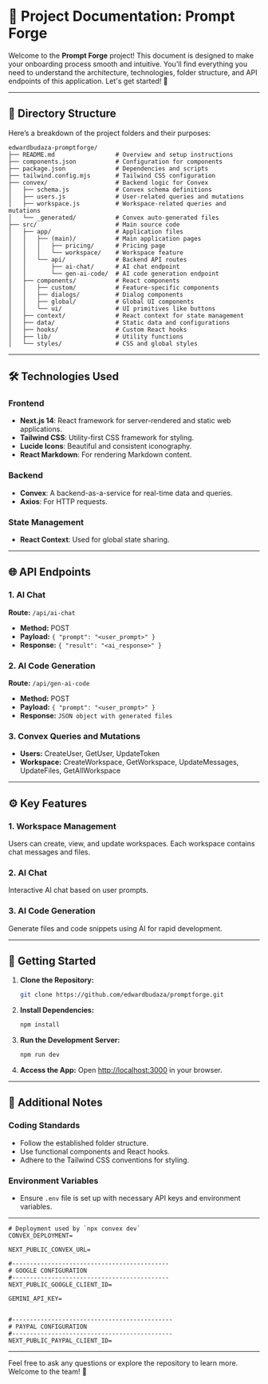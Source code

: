 # 📘 Project Documentation: Prompt Forge

Welcome to the **Prompt Forge** project! This document is designed to make your onboarding process smooth and intuitive. You'll find everything you need to understand the architecture, technologies, folder structure, and API endpoints of this application. Let's get started! 🚀

---

## 📂 Directory Structure

Here’s a breakdown of the project folders and their purposes:

```
edwardbudaza-promptforge/
├── README.md                 # Overview and setup instructions
├── components.json           # Configuration for components
├── package.json              # Dependencies and scripts
├── tailwind.config.mjs       # Tailwind CSS configuration
├── convex/                   # Backend logic for Convex
│   ├── schema.js             # Convex schema definitions
│   ├── users.js              # User-related queries and mutations
│   ├── workspace.js          # Workspace-related queries and mutations
│   └── _generated/           # Convex auto-generated files
├── src/                      # Main source code
│   ├── app/                  # Application files
│   │   ├── (main)/           # Main application pages
│   │   │   ├── pricing/      # Pricing page
│   │   │   └── workspace/    # Workspace feature
│   │   └── api/              # Backend API routes
│   │       ├── ai-chat/      # AI chat endpoint
│   │       └── gen-ai-code/  # AI code generation endpoint
│   ├── components/           # React components
│   │   ├── custom/           # Feature-specific components
│   │   ├── dialogs/          # Dialog components
│   │   ├── global/           # Global UI components
│   │   └── ui/               # UI primitives like buttons
│   ├── context/              # React context for state management
│   ├── data/                 # Static data and configurations
│   ├── hooks/                # Custom React hooks
│   ├── lib/                  # Utility functions
│   └── styles/               # CSS and global styles
```

---

## 🛠️ Technologies Used

### **Frontend**

- **Next.js 14**: React framework for server-rendered and static web applications.
- **Tailwind CSS**: Utility-first CSS framework for styling.
- **Lucide Icons**: Beautiful and consistent iconography.
- **React Markdown**: For rendering Markdown content.

### **Backend**

- **Convex**: A backend-as-a-service for real-time data and queries.
- **Axios**: For HTTP requests.

### **State Management**

- **React Context**: Used for global state sharing.

---

## 🌐 API Endpoints

### **1. AI Chat**

**Route:** `/api/ai-chat`

- **Method:** POST
- **Payload:** `{ "prompt": "<user_prompt>" }`
- **Response:** `{ "result": "<ai_response>" }`

### **2. AI Code Generation**

**Route:** `/api/gen-ai-code`

- **Method:** POST
- **Payload:** `{ "prompt": "<user_prompt>" }`
- **Response:** `JSON object with generated files`

### **3. Convex Queries and Mutations**

- **Users:** CreateUser, GetUser, UpdateToken
- **Workspace:** CreateWorkspace, GetWorkspace, UpdateMessages, UpdateFiles, GetAllWorkspace

---

## ⚙️ Key Features

### **1. Workspace Management**

Users can create, view, and update workspaces. Each workspace contains chat messages and files.

### **2. AI Chat**

Interactive AI chat based on user prompts.

### **3. AI Code Generation**

Generate files and code snippets using AI for rapid development.

---

## 🚀 Getting Started

1. **Clone the Repository:**

   ```bash
   git clone https://github.com/edwardbudaza/promptforge.git
   ```

2. **Install Dependencies:**

   ```bash
   npm install
   ```

3. **Run the Development Server:**

   ```bash
   npm run dev
   ```

4. **Access the App:**
   Open [http://localhost:3000](http://localhost:3000) in your browser.

---

## 📄 Additional Notes

### **Coding Standards**

- Follow the established folder structure.
- Use functional components and React hooks.
- Adhere to the Tailwind CSS conventions for styling.

### **Environment Variables**

- Ensure `.env` file is set up with necessary API keys and environment variables.

---

    # Deployment used by `npx convex dev`
    CONVEX_DEPLOYMENT=

    NEXT_PUBLIC_CONVEX_URL=

    #--------------------------------------------
    # GOOGLE CONFIGURATION
    #--------------------------------------------
    NEXT_PUBLIC_GOOGLE_CLIENT_ID=

    GEMINI_API_KEY=


    #---------------------------------------------
    # PAYPAL CONFIGURATION
    #---------------------------------------------
    NEXT_PUBLIC_PAYPAL_CLIENT_ID=

---

Feel free to ask any questions or explore the repository to learn more. Welcome to the team! 🎉
